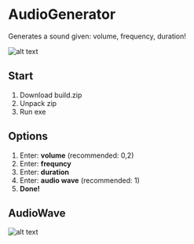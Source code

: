 # AudioGenerator
Generates a sound given: volume, frequency, duration!

![alt text](https://i.imgur.com/tw7Eeqt.png)

## Start
1. Download build.zip
2. Unpack zip
3. Run exe

## Options
1. Enter: **volume** (recommended: 0,2)
2. Enter: **frequncy**
3. Enter: **duration**
4. Enter: **audio wave** (recommended: 1)
5. **Done!**

## AudioWave

![alt text](https://i.imgur.com/ydz5Ucd.png)
